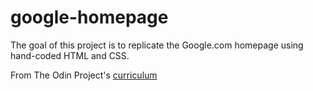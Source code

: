 # google-homepage

The goal of this project is to replicate the Google.com homepage using hand-coded HTML and CSS.

From The Odin Project's [curriculum](http://www.theodinproject.com/courses/web-development-101/lessons/html-css)
